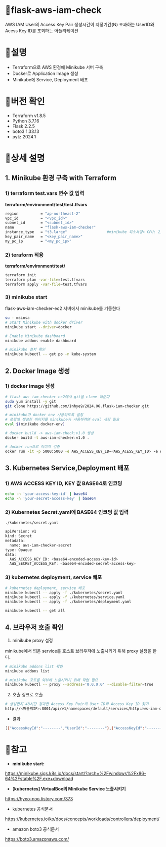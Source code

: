 # 📌flask-aws-iam-check

AWS IAM User의 Access Key Pair 생성시간이 지정기간(N) 초과하는 UserID와 Acess Key ID를 조회하는 어플리케이션 

# 📌설명

- Terraform으로 AWS 환경에 Minikube 서버 구축
- Docker로 Application Image 생성
- Minikube에 Service, Deployment 배포

# 📌버전 확인

- Terraform v1.8.5
- Python 3.7.16
- Flask 2.2.5
- boto3 1.33.13
- pytz 2024.1

# 📌상세 설명

## 1. Minikube 환경 구축 with Terraform

### 1) terraform test.vars 변수 값 입력

**terraform/environment/test/test.tfvars**

```bash
region          = "ap-northeast-2"
vpc_id          = "<vpc_id>" 
subnet_id       = "<subnet_id>"
name            = "flask-aws-iam-checker"
instance_type   = "t3.large"                  #minikube 최소사양> CPU: 2,Mem: 2GB, Disk: 20GB 
key_pair_name   = "<key_pair_name>" 
my_pc_ip        = "<my_pc_ip>"
```

### 2) teraform 적용

**terraform/environment/test/**

```bash
terraform init 
terraform plan -var-file=test.tfvars 
terraform apply -var-file=test.tfvars 
```

### 3) minikube start

 flask-aws-iam-checker-ec2 서버에서 minikube를 기동한다

```bash
su - msinsa 
# Start Minikube with docker driver 
minikube start --driver=docker

# Enable Minikube dashboard
minikube addons enable dashboard

# minikube 설치 확인 
minikube kubectl -- get po -n kube-system
```



## 2. Docker Image 생성

### 1) docker image 생성

```bash
# flask-aws-iam-checker-ec2에서 git을 clone 해준다
sudo yum install -y git 
git clone https://github.com/Inhye9/2024.06.flask-iam-checker.git

# minikube가 docker env 사용하도록 설정 
# 로컬에 생성한 이미지를 minikube가 사용하려면 eval 세팅 필요
eval $(minikube docker-env) 

# docker build -> aws-iam-check:v1.0 생성 
docker build -t aws-iam-checker:v1.0 . 

# docker run으로 이미지 검증  
ocker run -it -p 5000:5000 -e AWS_ACCESS_KEY_ID=<AWS_ACESS_KEY_ID> -e AWS_SECRET_ACCESS_KEY=<AWS_SECRET_ACCESS_KEY> aws-iam-checker:v1.0
```

## 3. Kubernetes Service,Deployment 배포

### 1)  AWS ACCESS KEY ID, KEY 값 BASE64로 인코딩

```bash
echo -n 'your-access-key-id' | base64
echo -n 'your-secret-access-key' | base64
```

### 2) Kubernetes Secret.yaml에 BASE64 인코딩 값 입력

`./kubernetes/secret.yaml` 

```bash
apiVersion: v1
kind: Secret
metadata:
  name: aws-iam-checker-secret
type: Opaque
data:
  AWS_ACCESS_KEY_ID: <base64-encoded-access-key-id>
  AWS_SECRET_ACCESS_KEY: <base64-encoded-secret-access-key>
```

### 3) kubernetes deployment, service 배포

```bash
# kubernetes deployment, service 배포 
minikube kubectl -- apply -f ./kubernetes/secret.yaml
minikube kubectl -- apply -f ./kubernetes/service.yaml
minikube kubectl -- apply -f ./kubernetes/deployment.yaml

minikube kubectl -- get all 
```

## 4. 브라우저 호출 확인

1) minikube proxy 설정 

minikube에서 띄운 service를 호스트 브라우저에 노출시키기 위해 proxy 설정을 한다.

```bash
# minikube addons list 확인 
minikube addons list 

# minikube 포트를 외부에 노출시키기 위해 작업 필요 
minikube kubectl -- proxy --address='0.0.0.0' --disable-filter=true
```


    

2) 호출 링크로 호출 

```bash
# 생성한지 48시간 경과한 Access Key Pair의 User ID와 Access Key ID 찾기 
http://<퍼블릭IP>:8001/api/v1/namespaces/default/services/http:aws-iam-checker-service:/proxy/old-access-key-users?N=48
```

- 결과

```bash
[{"AccessKeyId":"--------","UserId":"--------"},{"AccessKeyId":"--------","UserId":"--------"},{"AccessKeyId":"--------","UserId":"--------"}]
```

# 📌참고

- **minikube start:**

https://minikube.sigs.k8s.io/docs/start/?arch=%2Fwindows%2Fx86-64%2Fstable%2F.exe+download 

- **[kubernetes] VirtualBox의 Minikube Service 노출시키기**

https://hyeo-noo.tistory.com/373 

- kubernetes 공식문서

https://kubernetes.io/ko/docs/concepts/workloads/controllers/deployment/ 

- amazon boto3  공식문서

https://boto3.amazonaws.com/
